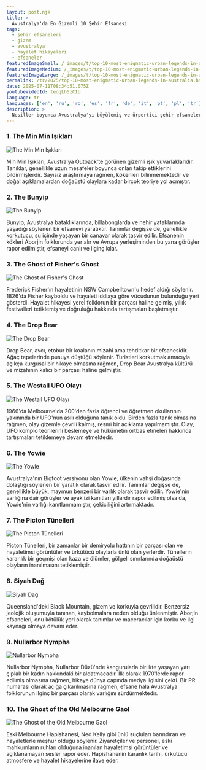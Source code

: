 ```yaml
---
layout: post.njk
title: >
  Avustralya'da En Gizemli 10 Şehir Efsanesi
tags:
  - şehir efsaneleri
  - gizem
  - avustralya
  - hayalet hikayeleri
  - efsaneler
featuredImageSmall: /_images/t/top-10-most-enigmatic-urban-legends-in-australia-cover-tr-small.webp
featuredImageMedium: /_images/t/top-10-most-enigmatic-urban-legends-in-australia-cover-tr-medium.webp
featuredImageLarge: /_images/t/top-10-most-enigmatic-urban-legends-in-australia-cover-tr-large.webp
permalink: /tr/2025/top-10-most-enigmatic-urban-legends-in-australia.html
date: 2025-07-11T08:34:51.075Z
youtubeVideoId: tedqLh5zCIU
language: tr
languages: ['en', 'ru', 'ro', 'es', 'fr', 'de', 'it', 'pt', 'pl', 'tr']
description: >
  Nesiller boyunca Avustralya'yı büyülemiş ve ürpertici şehir efsanelerini keşfedin. Bu hikayeler, esrarengiz hayalet hikayelerinden gölgelerde pusuya yatan tuhaf yaratıklara kadar uzanıyor. Sırları ortaya çıkarın ve bu efsanelerin sadece kurgu mu yoksa biraz gerçeklik mi içerdiğine karar verin.
---
```


### 1. The Min Min Işıkları

![The Min Min Işıkları](/_images/8/856de8c454c7052f8cc228f385b6e25f-medium.webp)

Min Min Işıkları, Avustralya Outback'te görünen gizemli ışık yuvarlaklarıdır. Tanıklar, genellikle uzun mesafeler boyunca onları takip ettiklerini bildirmişlerdir. Sayısız araştırmaya rağmen, kökenleri bilinmemektedir ve doğal açıklamalardan doğaüstü olaylara kadar birçok teoriye yol açmıştır.

### 2. The Bunyip

![The Bunyip](/_images/c/c18eaeea055dbdbb486cb24b07ae99f0-medium.webp)

Bunyip, Avustralya bataklıklarında, billabonglarda ve nehir yataklarında yaşadığı söylenen bir efsanevi yaratıktır. Tanımlar değişse de, genellikle korkutucu, su içinde yaşayan bir canavar olarak tasvir edilir. Efsanenin kökleri Aborjin folklorunda yer alır ve Avrupa yerleşiminden bu yana görüşler rapor edilmiştir, efsaneyi canlı ve ilginç kılar.

### 3. The Ghost of Fisher's Ghost

![The Ghost of Fisher's Ghost](/_images/e/e7c9c31f203023b37265cef8dafdeb41-medium.webp)

Frederick Fisher'ın hayaletinin NSW Campbelltown'u hedef aldığı söylenir. 1826'da Fisher kayboldu ve hayaleti iddiaya göre vücudunun bulunduğu yeri gösterdi. Hayalet hikayesi yerel folklorun bir parçası haline gelmiş, yıllık festivalleri tetiklemiş ve doğruluğu hakkında tartışmaları başlatmıştır.

### 4. The Drop Bear

![The Drop Bear](/_images/e/ecbdcecace6b90b9bf02caf5998158b0-medium.webp)

Drop Bear, avcı, etobur bir koalanın mizahi ama tehditkar bir efsanesidir. Ağaç tepelerinde pusuya düştüğü söylenir. Turistleri korkutmak amacıyla açıkça kurgusal bir hikaye olmasına rağmen, Drop Bear Avustralya kültürü ve mizahının kalıcı bir parçası haline gelmiştir.

### 5. The Westall UFO Olayı

![The Westall UFO Olayı](/_images/9/9c3445356129eac8bf67df6af22a8523-medium.webp)

1966'da Melbourne'da 200'den fazla öğrenci ve öğretmen okullarının yakınında bir UFO'nun asılı olduğuna tanık oldu. Birden fazla tanık olmasına rağmen, olay gizemle çevrili kalmış, resmi bir açıklama yapılmamıştır. Olay, UFO komplo teorilerini beslemeye ve hükümetin örtbas etmeleri hakkında tartışmaları tetiklemeye devam etmektedir.

### 6. The Yowie

![The Yowie](/_images/9/9f8c3bae5d69d76fb84164ad1108d683-medium.webp)

Avustralya'nın Bigfoot versiyonu olan Yowie, ülkenin vahşi doğasında dolaştığı söylenen bir yaratık olarak tasvir edilir. Tanımlar değişse de, genellikle büyük, maymun benzeri bir varlık olarak tasvir edilir. Yowie'nin varlığına dair görüşler ve ayak izi kanıtları yıllardır rapor edilmiş olsa da, Yowie'nin varlığı kanıtlanmamıştır, çekiciliğini artırmaktadır.

### 7. The Picton Tünelleri

![The Picton Tünelleri](/_images/b/b7bee2858dbcc4dd7c794e74ce042df6-medium.webp)

Picton Tünelleri, bir zamanlar bir demiryolu hattının bir parçası olan ve hayaletimsi görüntüler ve ürkütücü olaylarla ünlü olan yerlerdir. Tünellerin karanlık bir geçmişi olan kaza ve ölümler, gölgeli sınırlarında doğaüstü olayların inanılmasını tetiklemiştir.

### 8. Siyah Dağ

![Siyah Dağ](/_images/e/e24d718685ec334869e80fc645b81e0e-medium.webp)

Queensland'deki Black Mountain, gizem ve korkuyla çevrilidir. Benzersiz jeolojik oluşumuyla tanınan, kaybolmalara neden olduğu ünlenmiştir. Aborjin efsaneleri, onu kötülük yeri olarak tanımlar ve maceracılar için korku ve ilgi kaynağı olmaya devam eder.

### 9. Nullarbor Nympha

![Nullarbor Nympha](/_images/c/c8aa498d16188ac98702721ff882c1dd-medium.webp)

Nullarbor Nympha, Nullarbor Düzü'nde kangurularla birlikte yaşayan yarı çıplak bir kadın hakkındaki bir aldatmacadır. İlk olarak 1970'lerde rapor edilmiş olmasına rağmen, hikaye dünya çapında medya ilgisini çekti. Bir PR numarası olarak açığa çıkarılmasına rağmen, efsane hala Avustralya folklorunun ilginç bir parçası olarak varlığını sürdürmektedir.

### 10. The Ghost of the Old Melbourne Gaol

![The Ghost of the Old Melbourne Gaol](/_images/a/a2ae78dc29ec5e3a01bf0b360af89aeb-medium.webp)

Eski Melbourne Hapishanesi, Ned Kelly gibi ünlü suçluları barındıran ve hayaletlerle meşhur olduğu söylenir. Ziyaretçiler ve personel, eski mahkumların ruhları olduğuna inanılan hayaletimsi görüntüler ve açıklanamayan sesler rapor eder. Hapishanenin karanlık tarihi, ürkütücü atmosfere ve hayalet hikayelerine ilave eder.


